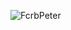 <!--
### FcrbPeter
-->

<!--
[![FcrbPeter's GitHub stats](https://github-readme-stats.vercel.app/api?username=FcrbPeter&show_icons=true&hide_rank=true&theme=dark)](https://github.com/anuraghazra/github-readme-stats)
-->

<!--
[![Top Langs](https://github-readme-stats.vercel.app/api/top-langs/?username=FcrbPeter&hide=css,html&theme=dark)](https://github.com/anuraghazra/github-readme-stats)
-->

![FcrbPeter](https://metrics.lecoq.io/FcrbPeter)

<!--
**FcrbPeter/FcrbPeter** is a ✨ _special_ ✨ repository because its `README.md` (this file) appears on your GitHub profile.

Here are some ideas to get you started:

- 🔭 I’m currently working on ...
- 🌱 I’m currently learning ...
- 👯 I’m looking to collaborate on ...
- 🤔 I’m looking for help with ...
- 💬 Ask me about ...
- 📫 How to reach me: ...
- 😄 Pronouns: ...
- ⚡ Fun fact: ...
-->
